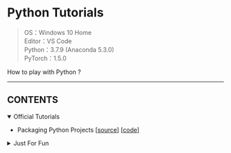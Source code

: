 # Python Tutorials

> OS：Windows 10 Home  
> Editor：VS Code  
> Python：3.7.9 (Anaconda 5.3.0)  
> PyTorch：1.5.0  

How to play with Python ?

---

## CONTENTS

<details open>
<summary>Official Tutorials</summary>

* Packaging Python Projects [[source](https://packaging.python.org/tutorials/packaging-projects/)] [[code](https://github.com/atomicoo/python-tutorials/tree/master/OFFICIAL/sPacking)]

</details>

<details>
<summary>Just For Fun</summary>

* A Python Interpreter Written in Python [[source](http://www.aosabook.org/en/500L/a-python-interpreter-written-in-python.html)] [[code](https://github.com/atomicoo/python-tutorials/tree/master/FUNNY/sByterun)]

</details>

